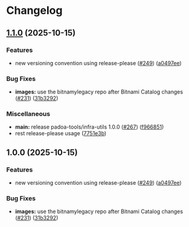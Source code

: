 # Changelog

## [1.1.0](https://github.com/padoa/container-images/compare/padoa-tools/infra-utils-v1.0.0...padoa-tools/infra-utils-v1.1.0) (2025-10-15)


### Features

* new versioning convention using release-please ([#249](https://github.com/padoa/container-images/issues/249)) ([a0497ee](https://github.com/padoa/container-images/commit/a0497ee2fadeefbc704157c4e7623456dc18754a))


### Bug Fixes

* **images:** use the bitnamylegacy repo after Bitnami Catalog changes ([#231](https://github.com/padoa/container-images/issues/231)) ([31b3292](https://github.com/padoa/container-images/commit/31b3292747f242715463ce3847c34cccf9c2d6fe))


### Miscellaneous

* **main:** release padoa-tools/infra-utils 1.0.0 ([#267](https://github.com/padoa/container-images/issues/267)) ([f966851](https://github.com/padoa/container-images/commit/f966851e1ad54b780901c9ce51c508e0889d5114))
* rest release-please usage ([7751e3b](https://github.com/padoa/container-images/commit/7751e3b47e5a0b0e18721780834739bebfd6f767))

## 1.0.0 (2025-10-15)

### Features
* new versioning convention using release-please ([#249](https://github.com/padoa/container-images/issues/249)) ([a0497ee](https://github.com/padoa/container-images/commit/a0497ee2fadeefbc704157c4e7623456dc18754a))
### Bug Fixes
* **images:** use the bitnamylegacy repo after Bitnami Catalog changes ([#231](https://github.com/padoa/container-images/issues/231)) ([31b3292](https://github.com/padoa/container-images/commit/31b3292747f242715463ce3847c34cccf9c2d6fe))
